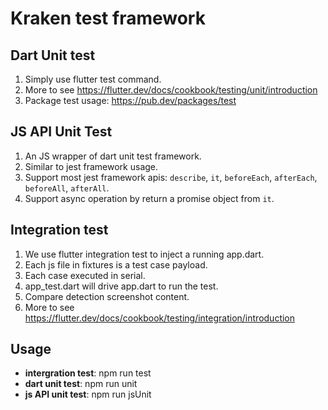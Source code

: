 # Kraken test framework

## Dart Unit test

1. Simply use flutter test command.
2. More to see https://flutter.dev/docs/cookbook/testing/unit/introduction
3. Package test usage: https://pub.dev/packages/test

## JS API Unit Test

1. An JS wrapper of dart unit test framework.
2. Similar to jest framework usage.
3. Support most jest framework apis: `describe`, `it`, `beforeEach`, `afterEach`, `beforeAll`, `afterAll`.
4. Support async operation by return a promise object from `it`. 

## Integration test

1. We use flutter integration test to inject a running app.dart.
2. Each js file in fixtures is a test case payload.
3. Each case executed in serial.
4. app_test.dart will drive app.dart to run the test.
5. Compare detection screenshot content.
6. More to see https://flutter.dev/docs/cookbook/testing/integration/introduction

## Usage

+ **intergration test**: npm run test 
+ **dart unit test**: npm run unit
+ **js API unit test**: npm run jsUnit
